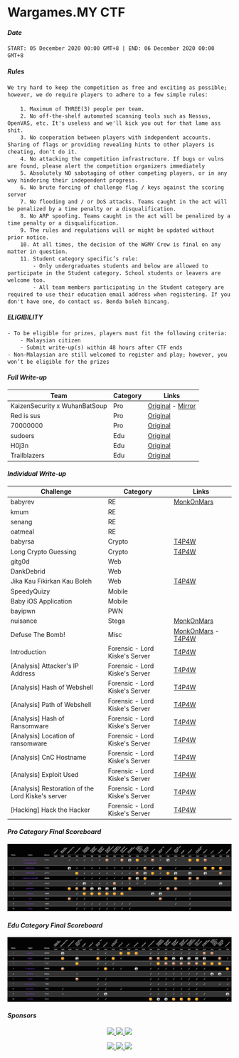 # Wargames.MY CTF
#### *Date*

```text
START: 05 December 2020 00:00 GMT+8 | END: 06 December 2020 00:00 GMT+8
```

#### *Rules*

```text
We try hard to keep the competition as free and exciting as possible; however, we do require players to adhere to a few simple rules:

    1. Maximum of THREE(3) people per team.
    2. No off-the-shelf automated scanning tools such as Nessus, OpenVAS, etc. It's useless and we'll kick you out for that lame ass shit.
    3. No cooperation between players with independent accounts. Sharing of flags or providing revealing hints to other players is cheating, don't do it.
    4. No attacking the competition infrastructure. If bugs or vulns are found, please alert the competition organizers immediately
    5. Absolutely NO sabotaging of other competing players, or in any way hindering their independent progress.
    6. No brute forcing of challenge flag / keys against the scoring server
    7. No flooding and / or DoS attacks. Teams caught in the act will be penalized by a time penalty or a disqualification.
    8. No ARP spoofing. Teams caught in the act will be penalized by a time penalty or a disqualification.
    9. The rules and regulations will or might be updated without prior notice.
    10. At all times, the decision of the WGMY Crew is final on any matter in question.
    11. Student category specific’s rule:
        - Only undergraduates students and below are allowed to participate in the Student category. School students or leavers are welcome too.
        - All team members participating in the Student category are required to use their education email address when registering. If you don't have one, do contact us. Benda boleh bincang.
```

#### *ELIGIBILITY*

```text
- To be eligible for prizes, players must fit the following criteria:
    - Malaysian citizen
    - Submit write-up(s) within 48 hours after CTF ends
- Non-Malaysian are still welcomed to register and play; however, you won’t be eligible for the prizes
```

#### *Full Write-up*
| Team | Category | Links |
|---------|------|-----|
| KaizenSecurity x WuhanBatSoup | Pro | [Original](https://github.com/kaizensecurity/WGMY2020/blob/main/writeup-kaizensec-wuhanbatsoup.pdf) - [Mirror](writeup/writeup-kaizensec-wuhanbatsoup.pdf) |
| Red is sus | Pro | [Original](writeup/Wargames%20-%20Red%20is%20sus.pdf) |
| 70000000 | Pro | [Original](writeup/WGMY2020Writeup.pdf) |
| sudoers | Edu | [Original](https://amjad50.github.io/en/series/wargames-malaysia-2020-writeups/) |
| H0j3n | Edu | [Original](https://h0j3n.medium.com/writeup-wgmy-2020-ad747944cea3) |
| Trailblazers | Edu | [Original](writeup/Trailblazers.pdf) |

#### *Individual Write-up*

| Challenge | Category | Links |
|---------|-----|-----|
| babyrev| RE |[MonkOnMars](writeup/MonkOnMars/BabyRev_writeup.pdf)| 
| kmum| RE| | 
| senang| RE| | 
| oatmeal| RE| | 
| babyrsa| Crypto|[T4P4W](https://aimandaniel.com/2020/12/06/wargames-my-2020-write-up-cryptography-all/) | 
| Long Crypto Guessing| Crypto|[T4P4W](https://aimandaniel.com/2020/12/06/wargames-my-2020-write-up-cryptography-all/) | 
| gitg0d| Web| | 
| DankDebrid| Web| | 
| Jika Kau Fikirkan Kau Boleh| Web|[T4P4W](https://aimandaniel.com/2020/12/06/wargames-my-2020-write-up-web-jika-kau-fikirkan-kau-boleh/) | 
| SpeedyQuizy| Mobile| | 
| Baby iOS Application| Mobile| | 
| bayipwn| PWN| | 
| nuisance| Stega|[MonkOnMars](writeup/MonkOnMars/Nuisance_writeup.pdf) | 
| Defuse The Bomb!| Misc|[MonkOnMars](writeup/MonkOnMars/DefuseTheBomb_writeup.pdf) - [T4P4W](https://aimandaniel.com/2020/12/06/wargames-my-2020-write-up-misc-defuse-the-bomb/) | 
| Introduction| Forensic - Lord Kiske's Server| [T4P4W](https://aimandaniel.com/2020/12/06/wargames-my-2020-write-up-forensics-all/) | 
| [Analysis] Attacker's IP Address| Forensic - Lord Kiske's Server|[T4P4W](https://aimandaniel.com/2020/12/06/wargames-my-2020-write-up-forensics-all/) | 
| [Analysis] Hash of Webshell| Forensic - Lord Kiske's Server|[T4P4W](https://aimandaniel.com/2020/12/06/wargames-my-2020-write-up-forensics-all/) | 
| [Analysis] Path of Webshell| Forensic - Lord Kiske's Server|[T4P4W](https://aimandaniel.com/2020/12/06/wargames-my-2020-write-up-forensics-all/) | 
| [Analysis] Hash of Ransomware| Forensic - Lord Kiske's Server|[T4P4W](https://aimandaniel.com/2020/12/06/wargames-my-2020-write-up-forensics-all/) | 
| [Analysis] Location of ransomware| Forensic - Lord Kiske's Server|[T4P4W](https://aimandaniel.com/2020/12/06/wargames-my-2020-write-up-forensics-all/) | 
| [Analysis] CnC Hostname| Forensic - Lord Kiske's Server|[T4P4W](https://aimandaniel.com/2020/12/06/wargames-my-2020-write-up-forensics-all/) | 
| [Analysis] Exploit Used| Forensic - Lord Kiske's Server|[T4P4W](https://aimandaniel.com/2020/12/06/wargames-my-2020-write-up-forensics-all/) | 
| [Analysis] Restoration of the Lord Kiske's server| Forensic - Lord Kiske's Server|[T4P4W](https://aimandaniel.com/2020/12/06/wargames-my-2020-write-up-forensics-all/) | 
| [Hacking] Hack the Hacker| Forensic - Lord Kiske's Server|[T4P4W](https://aimandaniel.com/2020/12/06/wargames-my-2020-write-up-forensics-all/) | 


#### *Pro Category Final Scoreboard*

![image](pro.png)

#### *Edu Category Final Scoreboard*

![image](edu.png)

#### *Sponsors*
<p align="center">
<a href="https://hitb.org/">
    <image src="logo/hitb.png" height="80">
</a>
<a href="https://www.linkedin.com/company/syntx-my/about/">
    <image src="logo/syntx.png" height="80">
</a>
<a href="https://smartcaliph.co/">
    <image src="logo/smartcaliph.png" height="80">
</a>
</p>
<p align="center">
<a href="https://www.facebook.com/askpentest/">
    <image src="logo/ask.png" height="80">
</a>
<a href="https://exploitable.host/">
    <image src="logo/exploitablehost_w.png" height="80">
</a>
<a href="https://nanosec.asia/">
    <image src="logo/nanosec_b.png" height="80">
</a>
</p>
